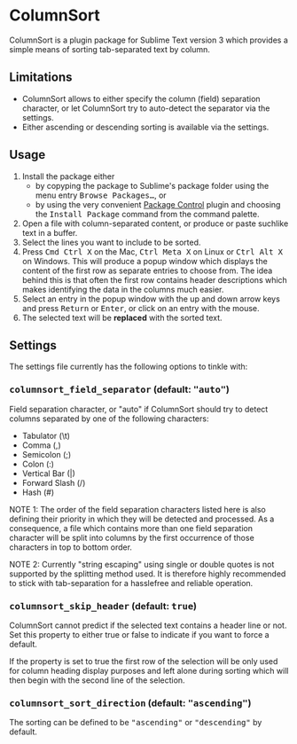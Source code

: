 # ColumnSort
ColumnSort is a plugin package for Sublime Text version 3 which provides a simple means of sorting tab-separated text by column.
## Limitations
* ColumnSort allows to either specify the column (field) separation character, or let ColumnSort try to auto-detect the separator via the settings.
* Either ascending or descending sorting is available via the settings.

## Usage
1. Install the package either
   * by copyping the package to Sublime's package folder using the menu entry <kbd>Browse Packages…</kbd>, or
   * by using the very convenient [Package Control](https://packagecontrol.io) plugin and choosing the <kbd>Install Package</kbd> command from the command palette.
2. Open a file with column-separated content, or produce or paste suchlike text in a buffer.
3. Select the lines you want to include to be sorted.
4. Press <kbd>Cmd Ctrl X</kbd> on the Mac, <kbd>Ctrl Meta X</kbd> on Linux or <kbd>Ctrl Alt X</kbd> on Windows. This will produce a popup window which displays the content of the first row as separate entries to choose from. The idea behind this is that often the first row contains header descriptions which makes identifying the data in the columns much easier.
5. Select an entry in the popup window with the up and down arrow keys and press <kbd>Return</kbd> or <kbd>Enter</kbd>, or click on an entry with the mouse.
6. The selected text will be **replaced** with the sorted text.

## Settings
The settings file currently has the following options to tinkle with:

### <kbd>columnsort\_field\_separator</kbd> (default: <kbd>"auto"</kbd>)

Field separation character, or "auto" if ColumnSort should try to detect columns separated by
one of the following characters:
* Tabulator (\t)
* Comma (,)
* Semicolon (;)
* Colon (:)
* Vertical Bar (|)
* Forward Slash (/)
* Hash (#)

NOTE 1: The order of the field separation characters listed here is also defining their priority in
        which they will be detected and processed. As a consequence, a file which contains more than
        one field separation character will be split into columns by the first occurrence of those
        characters in top to bottom order.

NOTE 2: Currently "string escaping" using single or double quotes is not supported by the splitting
        method used. It is therefore highly recommended to stick with tab-separation for a hasslefree
        and reliable operation.

### <kbd>columnsort\_skip\_header</kbd> (default: <kbd>true</kbd>)
ColumnSort cannot predict if the selected text contains a header line or not. Set this property to
either true or false to indicate if you want to force a default.

If the property is set to true the first row of the selection will be only used for	column heading
display purposes and left alone during sorting which will then begin with the second line of the
selection.

### <kbd>columnsort\_sort\_direction</kbd> (default: <kbd>"ascending"</kbd>)
The sorting can be defined to be <kbd>"ascending"</kbd> or <kbd>"descending"</kbd> by default.
